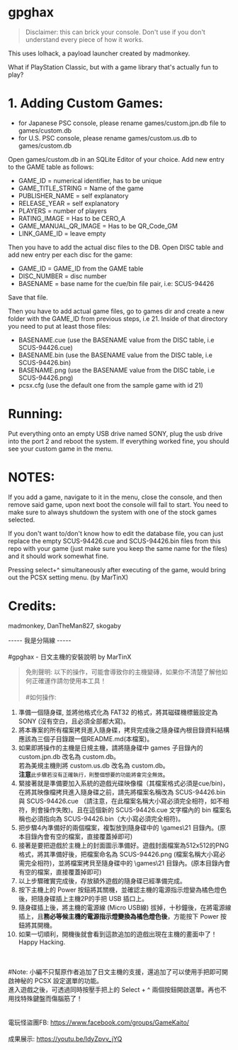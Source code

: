 # gpghax

>Disclaimer: this can brick your console. Don't use if you don't understand every piece of how it works.

This uses lolhack, a payload launcher created by madmonkey.

What if PlayStation Classic, but with a game library that's actually fun to play?

# 1. Adding Custom Games:

* for Japanese PSC console, please rename games/custom.jpn.db file to games/custom.db
* for U.S. PSC console, please rename games/custom.us.db to games/custom.db


Open games/custom.db in an SQLite Editor of your choice.
Add new entry to the GAME table as follows:
* GAME_ID = numerical identifier, has to be unique
* GAME_TITLE_STRING = Name of the game
* PUBLISHER_NAME = self explanatory
* RELEASE_YEAR = self explanatory
* PLAYERS = number of players
* RATING_IMAGE = Has to be CERO_A
* GAME_MANUAL_QR_IMAGE = Has to be QR_Code_GM
* LINK_GAME_ID = leave empty

Then you have to add the actual disc files to the DB.
Open DISC table and add new entry per each disc for the game:
* GAME_ID = GAME_ID from the GAME table
* DISC_NUMBER = disc number
* BASENAME = base name for the cue/bin file pair, i.e: SCUS-94426

Save that file.

Then you have to add actual game files, go to games dir and create a new folder with the GAME_ID from previous steps, i.e 21.
Inside of that directory you need to put at least those files:
* BASENAME.cue (use the BASENAME value from the DISC table, i.e SCUS-94426.cue)
* BASENAME.bin (use the BASENAME value from the DISC table, i.e SCUS-94426.bin)
* BASENAME.png (use the BASENAME value from the DISC table, i.e SCUS-94426.png)
* pcsx.cfg (use the default one from the sample game with id 21)

# Running:
Put everything onto an empty USB drive named SONY, plug the usb drive into the port 2 and reboot the system. If everything worked fine, you should see your custom game in the menu.

# NOTES:
If you add a game, navigate to it in the menu, close the console, and then remove said game, upon next boot the console will fail to start. You need to make sure to always shutdown the system with one of the stock games selected.

If you don't want to/don't know how to edit the database file, you can just replace the empty SCUS-94426.cue and SCUS-94426.bin files from this repo with your game (just make sure you keep the same name for the files) and it should work somewhat fine.

Pressing select+^ simultaneously after executing of the game, would bring out the PCSX setting menu. (by MarTinX)

# Credits:
madmonkey, DanTheMan827, skogaby

----- 我是分隔線 ----- 
</br></br>
#gpghax - 日文主機的安裝說明 by MarTinX
> 免則聲明: 以下的操作，可能會導致你的主機變磚，如果你不清楚了解他如何正確運作請勿使用本工具！
</br></br>
#如何操作:
1. 準備一個隨身碟, 並將他格式化為 FAT32 的格式，將其磁碟機標籤設定為 SONY (沒有空白，且必須全部都大寫)。
2. 將本專案的所有檔案拷貝進入隨身碟，拷貝完成後之隨身碟內根目錄資料結構應該為三個子目錄跟一個README.md(本檔案)。
3. 如果即將操作的主機是日規主機，請將隨身碟中 games 子目錄內的 custom.jpn.db 改名為 custom.db。</br>
若為美規主機則將 custom.us.db 改名為 custom.db。</br><b>注意</b>`此步驟若沒有正確執行，則整個想要的功能將會完全無效`。
4. 緊接著就是準備要加入系統的遊戲光碟映像檔（其檔案格式必須是cue/bin)，在將其映像檔拷貝進入隨身碟之前，請先將檔案名稱改為 SCUS-94426.bin 與 SCUS-94426.cue （請注意，在此檔案名稱大小寫必須完全相符，如不相符，則會操作失敗)。且在這個新的 SCUS-94426.cue 文字檔內的 bin 檔案名稱也必須指向為 SCUS-94426.bin（大小寫必須完全相符)。
5. 把步驟4內準備好的兩個檔案，複製放到隨身碟中的 \games\21 目錄內。(原本目錄內會有空的檔案，直接覆蓋掉即可)
6. 接著是要把遊戲於主機上的封面圖示準備好。遊戲封面檔案為512x512的PNG格式，將其準備好後，把檔案命名為 SCUS-94426.png (檔案名稱大小寫必需完全相符)，並將檔案拷貝至隨身碟中的 \games\21 目錄內。(原本目錄內會有空的檔案，直接覆蓋掉即可)
7. 以上步驟確實完成後，存放額外遊戲的隨身碟已經準備完成。
8. 按下主機上的 Power 按鈕將其關機，並確認主機的電源指示燈變為橘色燈色後，把隨身碟插上主機2P的手把 USB 插口上。
9. 隨身碟插上後，將主機的電源線 (Micro USB線) 拔掉，十秒鐘後，在將電源線插上，且<b>務必等候主機的電源指示燈變換為橘色燈色後</b>，方能按下 Power 按鈕將其開機。
10. 如果一切順利，開機後就會看到這款追加的遊戲出現在主機的畫面中了！ Happy Hacking.
</br></br></br>

#Note:
小編不只幫原作者追加了日文主機的支援，還追加了可以使用手把即可開啟神秘的 PCSX 設定選單的功能。</br>
進入遊戲之後，可透過同時按壓手把上的 Select + ^ 兩個按鈕開啟選單。再也不用找特殊鍵盤而傷腦筋了！</br>
</br></br>
電玩怪盜團FB: https://www.facebook.com/groups/GameKaito/</br>
</br>
成果展示: https://youtu.be/IdyZpvv_jYQ



